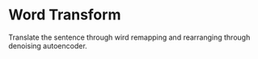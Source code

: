 # Word Transform

Translate the sentence through wird remapping and rearranging through denoising autoencoder.